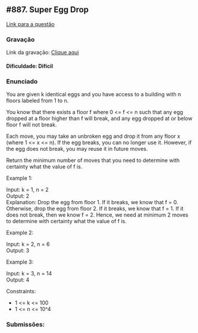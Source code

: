 ## #887. Super Egg Drop

[Link para a questão](https://leetcode.com/problems/super-egg-drop/description/)

### Gravação

Link da gravação: [Clique aqui]()

#### Dificuldade: Difícil

### Enunciado

You are given k identical eggs and you have access to a building with n floors labeled from 1 to n.

You know that there exists a floor f where 0 <= f <= n such that any egg dropped at a floor higher than f will break, and any egg dropped at or below floor f will not break.

Each move, you may take an unbroken egg and drop it from any floor x (where 1 <= x <= n). If the egg breaks, you can no longer use it. However, if the egg does not break, you may reuse it in future moves.

Return the minimum number of moves that you need to determine with certainty what the value of f is.

Example 1:

Input: k = 1, n = 2 <br>
Output: 2 <br>
Explanation: 
Drop the egg from floor 1. If it breaks, we know that f = 0.
Otherwise, drop the egg from floor 2. If it breaks, we know that f = 1.
If it does not break, then we know f = 2.
Hence, we need at minimum 2 moves to determine with certainty what the value of f is.

Example 2:

Input: k = 2, n = 6<br>
Output: 3

Example 3:


Input: k = 3, n = 14<br>
Output: 4


Constraints:

- 1 <= k <= 100
- 1 <= n <= 10^4




### Submissões: 







